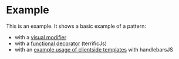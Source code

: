 # Example

This is an example.
It shows a basic example of a pattern:

-   with a [visual modifier](./css/modifier/example-blue.scss)
-   with a [functional decorator](./js/decorator/example-blue.js) (terrificJs)
-   with an [example usage of clientside templates](./js/decorator/example-template.js) with handlebarsJS
